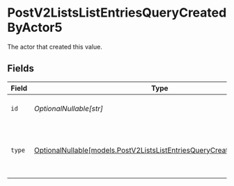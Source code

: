 # PostV2ListsListEntriesQueryCreatedByActor5

The actor that created this value.


## Fields

| Field                                                                                                                                  | Type                                                                                                                                   | Required                                                                                                                               | Description                                                                                                                            |
| -------------------------------------------------------------------------------------------------------------------------------------- | -------------------------------------------------------------------------------------------------------------------------------------- | -------------------------------------------------------------------------------------------------------------------------------------- | -------------------------------------------------------------------------------------------------------------------------------------- |
| `id`                                                                                                                                   | *OptionalNullable[str]*                                                                                                                | :heavy_minus_sign:                                                                                                                     | An ID to identify the actor.                                                                                                           |
| `type`                                                                                                                                 | [OptionalNullable[models.PostV2ListsListEntriesQueryCreatedByActorType5]](../models/postv2listslistentriesquerycreatedbyactortype5.md) | :heavy_minus_sign:                                                                                                                     | The type of actor. [Read more information on actor types here](/docs/actors).                                                          |